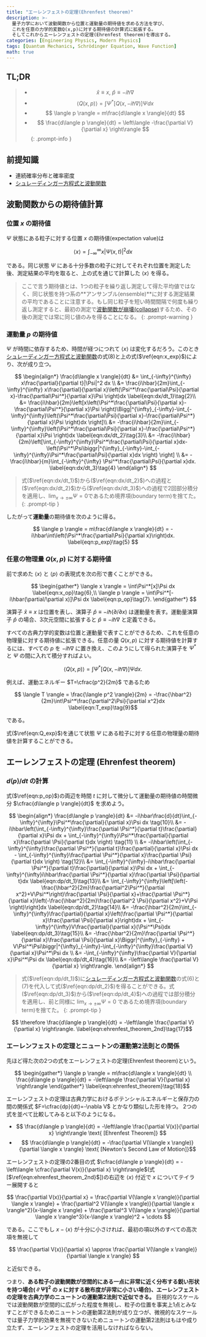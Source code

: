 ```yaml
---
title: "エーレンフェストの定理(Ehrenfest theorem)"
description: >-
  量子力学において波動関数から位置と運動量の期待値を求める方法を学び、
  これを任意の力学的変数Q(x,p)に対する期待値の計算式に拡張する。
  そしてこれからエーレンフェストの定理(Ehrenfest theorem)を導出する。
categories: [Engineering Physics, Modern Physics]
tags: [Quantum Mechanics, Schrödinger Equation, Wave Function]
math: true
---
```


## TL;DR
> - $$ \hat x \equiv x,\ \hat p \equiv -i\hbar\nabla$$
> - $$ \langle Q(x,p) \rangle = \int \Psi^*[Q(x, -i\hbar\nabla)]\Psi dx $$
> - $$ \langle p \rangle = m\frac{d\langle x \rangle}{dt} $$
> - $$ \frac{d\langle p \rangle}{dt} = \left\langle -\frac{\partial V}{\partial x} \right\rangle $$
{: .prompt-info }

## 前提知識
- 連続確率分布と確率密度
- [シュレーディンガー方程式と波動関数](/posts/schrodinger-equation-and-the-wave-function/)

## 波動関数からの期待値計算
### 位置 $x$ の期待値
$\Psi$ 状態にある粒子に対する位置 $x$ の期待値(expectation value)は

$$ \langle x \rangle = \int_{-\infty}^{\infty}x|\Psi(x,t)|^2 dx \label{eqn:x_exp}\tag{1}$$

である。同じ状態 $\Psi$ にある十分多数の粒子に対してそれぞれ位置を測定した後、測定結果の平均を取ると、上の式を通じて計算した $\langle x \rangle$ を得る。

> ここで言う期待値とは、1つの粒子を繰り返し測定して得た平均値ではなく、同じ状態を持つ系の**アンサンブル(ensemble)**に対する測定結果の平均であることに注意する。もし同じ粒子を短い時間間隔で何度も繰り返し測定すると、最初の測定で[波動関数が崩壊(collapse)](/posts/schrodinger-equation-and-the-wave-function/#測定と波動関数の崩壊)するため、その後の測定では常に同じ値のみを得ることになる。
{: .prompt-warning }

### 運動量 $p$ の期待値
$\Psi$ が時間に依存するため、時間が経つにつれて $\langle x \rangle$ は変化するだろう。このとき[シュレーディンガー方程式と波動関数](/posts/schrodinger-equation-and-the-wave-function/)の式(8)と上の式($\ref{eqn:x_exp}$)により、次が成り立つ。

$$ \begin{align*}
\frac{d\langle x \rangle}{dt} &= \int_{-\infty}^{\infty} x\frac{\partial}{\partial t}|\Psi|^2 dx \\
&= \frac{i\hbar}{2m}\int_{-\infty}^{\infty} x\frac{\partial}{\partial x}\left(\Psi^*\frac{\partial\Psi}{\partial x}-\frac{\partial\Psi^*}{\partial x}\Psi \right)dx \label{eqn:dx/dt_1}\tag{2}\\
&= \frac{i\hbar}{2m}\left[x\left(\Psi^*\frac{\partial\Psi}{\partial x}-\frac{\partial\Psi^*}{\partial x}\Psi \right)\Bigg|^{\infty}_{-\infty}-\int_{-\infty}^{\infty}\left(\Psi^*\frac{\partial\Psi}{\partial x}-\frac{\partial\Psi^*}{\partial x}\Psi \right)dx \right]\\
&= -\frac{i\hbar}{2m}\int_{-\infty}^{\infty}\left(\Psi^*\frac{\partial\Psi}{\partial x}-\frac{\partial\Psi^*}{\partial x}\Psi \right)dx \label{eqn:dx/dt_2}\tag{3}\\
&= -\frac{i\hbar}{2m}\left[\int_{-\infty}^{\infty}\Psi^*\frac{\partial\Psi}{\partial x}dx-\left(\Psi^*\Psi\biggr|^{\infty}_{-\infty}-\int_{-\infty}^{\infty}\Psi^*\frac{\partial\Psi}{\partial x}dx \right) \right] \\
&= -\frac{i\hbar}{m}\int_{-\infty}^{\infty} \Psi^*\frac{\partial\Psi}{\partial x}dx. \label{eqn:dx/dt_3}\tag{4}
\end{align*} $$

> 式($\ref{eqn:dx/dt_1}$)から($\ref{eqn:dx/dt_2}$)への過程と($\ref{eqn:dx/dt_2}$)から($\ref{eqn:dx/dt_3}$)への過程で2回部分積分を適用し、$\lim_{x\rightarrow\pm\infty}\Psi=0$であるため境界項(boundary term)を捨てた。
{: .prompt-tip }

したがって**運動量**の期待値を次のように得る。

$$ \langle p \rangle = m\frac{d\langle x \rangle}{dt} = -i\hbar\int\left(\Psi^*\frac{\partial\Psi}{\partial x}\right)dx. \label{eqn:p_exp}\tag{5} $$

### 任意の物理量 $Q(x,p)$ に対する期待値
前で求めた $\langle x \rangle$ と $\langle p \rangle$ の表現式を次の形で書くことができる。

$$ \begin{gather*}
\langle x \rangle = \int\Psi^*[x]\Psi dx \label{eqn:x_op}\tag{6},\\
\langle p \rangle = \int\Psi^*[-i\hbar(\partial/\partial x)]\Psi dx \label{eqn:p_op}\tag{7}.
\end{gather*} $$

演算子 $\hat x \equiv x$ は位置を表し、演算子 $\hat p \equiv -i\hbar(\partial/\partial x)$ は運動量を表す。運動量演算子 $\hat p$ の場合、3次元空間に拡張すると $\hat p \equiv -i\hbar\nabla$ と定義できる。

すべての古典力学的変数は位置と運動量で表すことができるため、これを任意の物理量に対する期待値に拡張できる。任意の量 $Q(x,p)$ に対する期待値を計算するには、すべての $p$ を $-i\hbar\nabla$ に置き換え、このようにして得られた演算子を $\Psi^*$ と $\Psi$ の間に入れて積分すればよい。

$$ \langle Q(x,p) \rangle = \int \Psi^*[Q(x, -i\hbar\nabla)]\Psi dx. \label{eqn:Q_exp}\tag{8}$$

例えば、運動エネルギー $T=\cfrac{p^2}{2m}$ であるため

$$ \langle T \rangle = \frac{\langle p^2 \rangle}{2m} = -\frac{\hbar^2}{2m}\int\Psi^*\frac{\partial^2\Psi}{\partial x^2}dx \label{eqn:T_exp}\tag{9}$$

である。

式($\ref{eqn:Q_exp}$)を通じて状態 $\Psi$ にある粒子に対する任意の物理量の期待値を計算することができる。

## エーレンフェストの定理 (Ehrenfest theorem)
### $d\langle p \rangle/dt$ の計算
式($\ref{eqn:p_op}$)の両辺を時間 $t$ に対して微分して運動量の期待値の時間微分 $\cfrac{d\langle p \rangle}{dt}$ を求めよう。

$$ \begin{align*}
\frac{d\langle p \rangle}{dt} &= -i\hbar\frac{d}{dt}\int_{-\infty}^{\infty}\Psi^*\frac{\partial}{\partial x}\Psi dx \tag{10}\\
&= -i\hbar\left(\int_{-\infty}^{\infty}\frac{\partial \Psi^*}{\partial t}\frac{\partial}{\partial x}\Psi dx + \int_{-\infty}^{\infty}\Psi^*\frac{\partial}{\partial x}\frac{\partial \Psi}{\partial t}dx \right) \tag{11} \\
&= -i\hbar\left(\int_{-\infty}^{\infty}\frac{\partial \Psi^*}{\partial t}\frac{\partial}{\partial x}\Psi dx - \int_{-\infty}^{\infty}\frac{\partial \Psi^*}{\partial x}\frac{\partial \Psi}{\partial t}dx \right) \tag{12}\\
&= \int_{-\infty}^{\infty}-i\hbar\frac{\partial \Psi^*}{\partial t}\frac{\partial}{\partial x}\Psi dx + \int_{-\infty}^{\infty}i\hbar\frac{\partial \Psi^*}{\partial x}\frac{\partial \Psi}{\partial t}dx \label{eqn:dp/dt_1}\tag{13}\\
&= \int_{-\infty}^{\infty}\left[\left(-\frac{\hbar^2}{2m}\frac{\partial^2\Psi^*}{\partial x^2}+V\Psi^*\right)\frac{\partial \Psi}{\partial x}+\frac{\partial \Psi^*}{\partial x}\left(-\frac{\hbar^2}{2m}\frac{\partial^2 \Psi}{\partial x^2}+V\Psi \right)\right]dx \label{eqn:dp/dt_2}\tag{14}\\
&= -\frac{\hbar^2}{2m}\int_{-\infty}^{\infty}\frac{\partial}{\partial x}\left(\frac{\partial \Psi^*}{\partial x}\frac{\partial \Psi}{\partial x}\right)dx + \int_{-\infty}^{\infty}V\frac{\partial}{\partial x}(\Psi^*\Psi)dx \label{eqn:dp/dt_3}\tag{15}\\
&= -\frac{\hbar^2}{2m}\frac{\partial \Psi^*}{\partial x}\frac{\partial \Psi}{\partial x}\Biggr|^{\infty}_{-\infty} + V\Psi^*\Psi\biggr|^{\infty}_{-\infty}-\int_{-\infty}^{\infty}\frac{\partial V}{\partial x}\Psi^*\Psi dx \\
&= -\int_{-\infty}^{\infty}\frac{\partial V}{\partial x}\Psi^*\Psi dx \label{eqn:dp/dt_4}\tag{16}\\
&= -\left\langle \frac{\partial V}{\partial x} \right\rangle.
\end{align*} $$

> 式($\ref{eqn:dp/dt_1}$)に[シュレーディンガー方程式と波動関数](/posts/schrodinger-equation-and-the-wave-function/)の式(6)と(7)を代入して式($\ref{eqn:dp/dt_2}$)を得ることができる。式($\ref{eqn:dp/dt_3}$)から($\ref{eqn:dp/dt_4}$)への過程では部分積分を適用し、前と同様に $\lim_{x\rightarrow\pm\infty}\Psi=0$ であるため境界項(boundary term)を捨てた。
{: .prompt-tip }

$$ \therefore \frac{d\langle p \rangle}{dt} = -\left\langle \frac{\partial V}{\partial x} \right\rangle. \label{eqn:ehrenfest_theorem_2nd}\tag{17}$$

### エーレンフェストの定理とニュートンの運動第2法則との関係
先ほど得た次の2つの式をエーレンフェストの定理(Ehrenfest theorem)という。

$$ \begin{gather*}
\langle p \rangle = m\frac{d\langle x \rangle}{dt} \\
\frac{d\langle p \rangle}{dt} = -\left\langle \frac{\partial V}{\partial x} \right\rangle 
\end{gather*} \label{eqn:ehrenfest_theorem}\tag{18}$$

エーレンフェストの定理は古典力学におけるポテンシャルエネルギーと保存力の間の関係式 $F=\cfrac{dp}{dt}=-\nabla V$ とかなり類似した形を持つ。
2つの式を並べて比較してみると以下のようになる。

- $$ \frac{d\langle p \rangle}{dt} = -\left\langle \frac{\partial V(x)}{\partial x} \right\rangle \text{ [Ehrenfest Theorem]} $$
- $$ \frac{d\langle p \rangle}{dt} = -\frac{\partial V(\langle x \rangle)}{\partial \langle x \rangle} \text{ [Newton's Second Law of Motion]}$$

エーレンフェストの定理の2番目の式 $\cfrac{d\langle p \rangle}{dt} = -\left\langle \cfrac{\partial V(x)}{\partial x} \right\rangle$(式[$\ref{eqn:ehrenfest_theorem_2nd}$])の右辺を $\langle x \rangle$ 付近で $x$ についてテイラー展開すると

$$ \frac{\partial V(x)}{\partial x} = \frac{\partial V(\langle x \rangle)}{\partial \langle x \rangle} + \frac{\partial^2 V(\langle x \rangle)}{\partial \langle x \rangle^2}(x-\langle x \rangle) + \frac{\partial^3 V(\langle x \rangle)}{\partial \langle x \rangle^3}(x-\langle x \rangle)^2 + \cdots $$

である。ここでもし $x-\langle x \rangle$ が十分に小さければ、最初の項以外のすべての高次項を無視して

$$ \frac{\partial V(x)}{\partial x} \approx \frac{\partial V(\langle x \rangle)}{\partial \langle x \rangle} $$

と近似できる。

つまり、**ある粒子の波動関数が空間的にある一点に非常に近く分布する鋭い形状を持つ場合($\|\Psi\|^2$ の $x$ に対する散布度が非常に小さい場合)、エーレンフェストの定理を古典力学のニュートンの運動第2法則で近似できる。** 巨視的なスケールでは波動関数が空間的に広がった程度を無視し、粒子の位置を事実上1点とみなすことができるためニュートンの運動第2法則が成り立つが、微視的なスケールでは量子力学的効果を無視できないためニュートンの運動第2法則はもはや成り立たず、エーレンフェストの定理を活用しなければならない。
